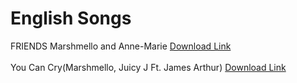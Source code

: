 # English Songs

FRIENDS Marshmello and Anne-Marie [Download Link](https://github.com/subhapaul18/subhapaul.tk/blob/master/01%20FRIENDS.mp3?raw=true)<br><br>
You  Can Cry(Marshmello, Juicy J Ft. James Arthur) [Download Link](https://github.com/subhapaul18/subhapaul.tk/blob/master/01%20You%20Can%20Cry.mp3?raw=true)<br>

